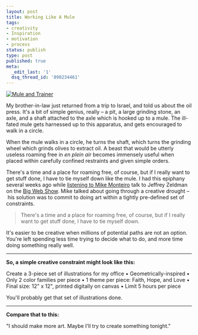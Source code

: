 ```yaml
---
layout: post
title: Working Like A Mule
tags:
- creativity
- Inspiration
- motivation
- process
status: publish
type: post
published: true
meta:
  _edit_last: '1'
  dsq_thread_id: '890234461'
---
```

<a href="http://www.gutenberg.org/files/10878/10878-h/10878-h.htm" target="_blank"><img class="wp-image-242 alignright" title="the-mule" src="http://neilrenicker.com/wp-content/uploads/2012/09/the-mule.png" alt="Mule and Trainer" /></a>

My brother-in-law just returned from a trip to Israel, and told us about the oil press. It's a bit of simple genius, really – a pit, a large grinding stone, an axle, and a shaft attached to the axle which is hooked up to a mule. The ill-fated mule gets harnessed up to this apparatus, and gets encouraged to walk in a circle.

When the mule walks in a circle, he turns the shaft, which turns the grinding wheel which grinds olives to extract oil. A beast that would be utterly useless roaming free in <em>en plein air</em> becomes immensely useful when placed within carefully confined restraints and given simple orders.

There's a time and a place for roaming free, of course, but if I really want to get stuff done, I have to tie myself down like the mule. I had this epiphany several weeks ago while <a title="Mike Monteiro on the Big Web Show" href="http://5by5.tv/bigwebshow/59" target="_blank">listening to Mike Monteiro</a> talk to Jeffrey Zeldman on the <a title="The Big Web Show" href="http://5by5.tv/bigwebshow" target="_blank">Big Web Show</a>. Mike talked about going through a creative drought – his solution was to commit to doing art within a tightly pre-defined set of constraints.
<blockquote>There's a time and a place for roaming free, of course, but if I really want to get stuff done, I have to tie myself down.</blockquote>
It's easier to be creative when millions of potential paths are not an option. You're left spending less time trying to decide what to do, and more time doing something really well.

<hr />

<strong>So, a simple creative constraint might look like this:</strong>

Create a 3-piece set of illustrations for my office
• Geometrically-inspired
• Only 2 color families per piece
• 1 theme per piece: Faith, Hope, and Love
• Final size: 12" x 12", printed digitally on canvas
• Limit 5 hours per piece

You'll probably get that set of illustrations done.

<hr />

<strong>Compare that to this:</strong>

"I should make more art. Maybe I'll try to create something tonight."
